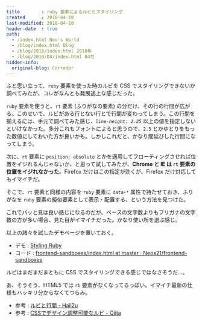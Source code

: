 ```yaml
---
title        : ruby 要素によるルビとスタイリング
created      : 2018-04-18
last-modified: 2018-04-18
header-date  : true
path:
  - /index.html Neo's World
  - /blog/index.html Blog
  - /blog/2018/index.html 2018年
  - /blog/2018/04/index.html 04月
hidden-info:
  original-blog: Corredor
---
```


ふと思い立って、`ruby` 要素を使った時のルビを CSS でスタイリングできないか調べてみたが、コレがなんとも発展途上な感じだった。

`ruby` 要素を使うと、`rt` 要素 (ふりがなの要素) の分だけ、その行の行間が広がる。このせいで、ルビがある行とない行とで行間が変わってしまう。この行間を揃えるには、手元で調べてみた感じ、*`line-height: 2.25`* 以上の値を指定しないといけなかった。多分これもフォントによると思うので、`2.5` とかゆとりをもった数値にしておいた方が良いかも。しかしこれだと、かなり間延びした行間になってしまう。

次に、`rt` 要素に `position: absolute` とかを適用してフローティングさせれば位置をイジれるんじゃないか、と思って試してみたが、**Chrome と IE は `rt` 要素の位置をイジれなかった**。Firefox だけはこの指定が効くが、Firefox だけ対応してもイマイチだ。

そこで、`rt` 要素と同様の内容を `ruby` 要素に `data-*` 属性で持たせておき、ふりがなを `ruby` 要素の擬似要素として表示・配置する、という方法を見つけた。

これでパッと見は良い感じになるのだが、ベースの文字数よりもフリガナの文字数の方が多い場合、見た目がイマイチだった。かなり使い所を選ぶ感じ。

以上の諸々を試したデモページを置いておく。

- デモ : [Styling Ruby](https://neos21.github.io/frontend-sandboxes/styling-ruby/index.html)
- コード : [frontend-sandboxes/index.html at master · Neos21/frontend-sandboxes](https://github.com/neos21/frontend-sandboxes/blob/master/styling-ruby/index.html)

ルビはまだまだまともに CSS でスタイリングできる感じではなさそうだ…。

あ、そうそう、HTML5 では `rb` 要素がなくなってるっぽい。イマイチ最新の仕様もハッキリ分からなくてつらみ。

- 参考 : [ルビと行間 - Hail2u](https://hail2u.net/blog/webdesign/ruby-and-leading.html)
- 参考 : [CSSでデザイン調整可能なルビ - Qiita](https://qiita.com/38kun/items/5f735808b45ba8dbf588)
